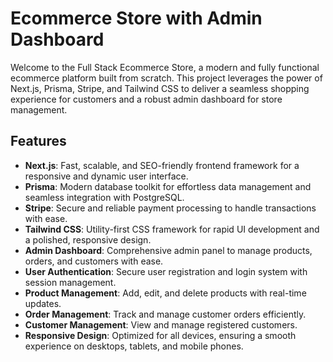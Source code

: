 # Ecommerce Store with Admin Dashboard

Welcome to the Full Stack Ecommerce Store, a modern and fully functional ecommerce platform built from scratch. This project leverages the power of Next.js, Prisma, Stripe, and Tailwind CSS to deliver a seamless shopping experience for customers and a robust admin dashboard for store management.

## Features

- **Next.js**: Fast, scalable, and SEO-friendly frontend framework for a responsive and dynamic user interface.
- **Prisma**: Modern database toolkit for effortless data management and seamless integration with PostgreSQL.
- **Stripe**: Secure and reliable payment processing to handle transactions with ease.
- **Tailwind CSS**: Utility-first CSS framework for rapid UI development and a polished, responsive design.
- **Admin Dashboard**: Comprehensive admin panel to manage products, orders, and customers with ease.
- **User Authentication**: Secure user registration and login system with session management.
- **Product Management**: Add, edit, and delete products with real-time updates.
- **Order Management**: Track and manage customer orders efficiently.
- **Customer Management**: View and manage registered customers.
- **Responsive Design**: Optimized for all devices, ensuring a smooth experience on desktops, tablets, and mobile phones.
